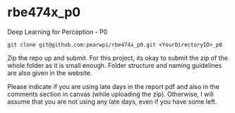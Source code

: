 # rbe474x_p0
Deep Learning for Perception - P0

`git clone git@github.com:pearwpi/rbe474x_p0.git <YourDirectoryID>_p0`

Zip the repo up and submit. For this project, its okay to submit the zip of the whole folder as it is small enough. Folder structure and naming guidelines are also given in the website.

Please indicate if you are using late days in the report pdf and also in the comments section in canvas (while uploading the zip). Otherwise, I will assume that you are not using any late days, even if you have some left.
